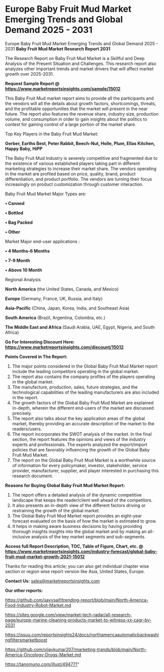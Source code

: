 # Europe Baby Fruit Mud Market Emerging Trends and Global Demand 2025 - 2031
Europe Baby Fruit Mud Market Emerging Trends and Global Demand 2025 - 2031
<strong>Baby Fruit Mud Market Research Report 2031</strong>

The Research Report on Baby Fruit Mud Market is a Skillful and Deep Analysis of the Present Situation and Challenges. This research report also analyzes other important trends and market drivers that will affect market growth over 2025-2031.

<strong>Request Sample Report @ <a href=https://www.marketreportsinsights.com/sample/15012>https://www.marketreportsinsights.com/sample/15012</a></strong>

This Baby Fruit Mud market report aims to provide all the participants and the vendors will all the details about growth factors, shortcomings, threats, and the profitable opportunities that the market will present in the near future. The report also features the revenue share, industry size, production volume, and consumption in order to gain insights about the politics to contest for gaining control of a large portion of the market share.

Top Key Players in the Baby Fruit Mud Market:

<strong>Gerber, Earths Best, Peter Rabbit, Beech-Nut, Holle, Plum, Ellas Kitchen, Happy Baby, HiPP</strong>

The Baby Fruit Mud Industry is severely competitive and fragmented due to the existence of various established players taking part in different marketing strategies to increase their market share. The vendors operating in the market are profiled based on price, quality, brand, product differentiation, and product portfolio. The vendors are turning their focus increasingly on product customization through customer interaction.

Baby Fruit Mud Market Major Types are:

<strong>• Canned

• Bottled

• Bag Packed

• Other</strong>

Market Major end-user applications :

<strong>• 4 Months-6 Months

• 7-9 Month

• Above 10 Month</strong>

Regional Analysis

</u><strong><b>North America</b></strong> (the United States, Canada, and Mexico)

<strong><b>Europe </b></strong>(Germany, France, UK, Russia, and Italy)

<strong><b>Asia-Pacific</b></strong> (China, Japan, Korea, India, and Southeast Asia)

<strong><b>South America</b></strong> (Brazil, Argentina, Colombia, etc.)

<strong><b>The Middle East and Africa</b></strong> (Saudi Arabia, UAE, Egypt, Nigeria, and South Africa)

<strong>Go For Interesting Discount Here: <a href=https://www.marketreportsinsights.com/discount/15012>https://www.marketreportsinsights.com/discount/15012</a></strong>

<strong>Points Covered in The Report:</strong>
<ol>
  <li>The major points considered in the Global Baby Fruit Mud Market report include the leading competitors operating in the global market.</li>
  <li>The report also contains the company profiles of the players operating in the global market.</li>
  <li>The manufacture, production, sales, future strategies, and the technological capabilities of the leading manufacturers are also included in the report.</li>
  <li>The growth factors of the Global Baby Fruit Mud Market are explained in-depth, wherein the different end-users of the market are discussed precisely.</li>
  <li>The report also talks about the key application areas of the global market, thereby providing an accurate description of the market to the readers/users.</li>
  <li>The report incorporates the SWOT analysis of the market. In the final section, the report features the opinions and views of the industry experts and professionals. The experts analyzed the export/import policies that are favorably influencing the growth of the Global Baby Fruit Mud Market.</li>
  <li>The report on the Global Baby Fruit Mud Market is a worthwhile source of information for every policymaker, investor, stakeholder, service provider, manufacturer, supplier, and player interested in purchasing this research document.</li>
</ol>
<strong>Reasons for Buying Global Baby Fruit Mud Market Report:</strong>

<ol>
  <li>The report offers a detailed analysis of the dynamic competitive landscape that keeps the reader/client well ahead of the competitors.</li>
  <li>It also presents an in-depth view of the different factors driving or restraining the growth of the global market.</li>
  <li>The Global Baby Fruit Mud Market report provides an eight-year forecast evaluated on the basis of how the market is estimated to grow.</li>
  <li>It helps in making aware business decisions by having providing thorough insights insights into the global market and by making an all-inclusive analysis of the key market segments and sub-segments.</li>
</ol>
<strong>Access full Report Description, TOC, Table of Figure, Chart, etc. @ <a href=https://www.marketreportsinsights.com/industry-forecast/global-baby-fruit-mud-market-growth-2021-15012>https://www.marketreportsinsights.com/industry-forecast/global-baby-fruit-mud-market-growth-2021-15012</a></strong>


Thanks for reading this article; you can also get individual chapter wise section or region wise report version like Asia, United States, Europe.

<strong>Contact Us:</strong>
sales@marketreportsinsights.com

<strong>Our other reports:</strong>

<a href=https://github.com/sayysaif/trending-report/blob/main/North-America-Food-Industry-Robot-Market.md>https://github.com/sayysaif/trending-report/blob/main/North-America-Food-Industry-Robot-Market.md</a>

<a href=https://sites.google.com/view/market-tech-radar/all-research-page/europe-marine-cleaning-products-market-to-witness-xx-cagr-by-2031>https://sites.google.com/view/market-tech-radar/all-research-page/europe-marine-cleaning-products-market-to-witness-xx-cagr-by-2031</a>

<a href=https://issuu.com/reportsinsights24/docs/northamericaautomaticbackwashingfiltersmarketboost>https://issuu.com/reportsinsights24/docs/northamericaautomaticbackwashingfiltersmarketboost</a>

<a href=https://github.com/vijaykumar207/marketing-trands/blob/main/North-America-Oncology-Drugs-Market.md>https://github.com/vijaykumar207/marketing-trands/blob/main/North-America-Oncology-Drugs-Market.md</a>

<a href=https://tanomuno.com/illust/494771>https://tanomuno.com/illust/494771</a>"
